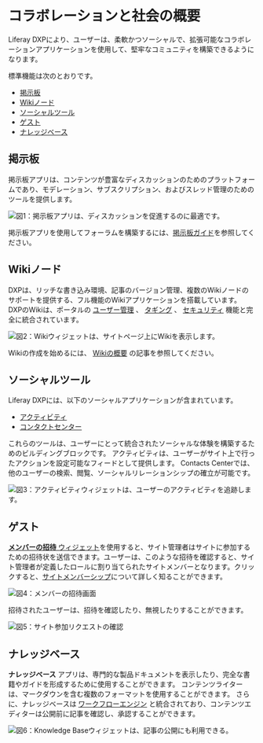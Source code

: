 # コラボレーションと社会の概要

Liferay DXPにより、ユーザーは、柔軟かつソーシャルで、拡張可能なコラボレーションアプリケーションを使用して、堅牢なコミュニティを構築できるようになります。

標準機能は次のとおりです。

* [掲示板](#message-boards)
* [Wikiノード](#wiki)
* [ソーシャルツール](#social-tools)
* [ゲスト](#invitations)
* [ナレッジベース](#knowledge-base)

## 掲示板

掲示板アプリは、コンテンツが豊富なディスカッションのためのプラットフォームであり、モデレーション、サブスクリプション、およびスレッド管理のためのツールを提供します。

![図1：掲示板アプリは、ディスカッションを促進するのに最適です。](./collaboration-and-social-overview/images/01.png)

掲示板アプリを使用してフォーラムを構築するには、[掲示板ガイド](./message-boards/user-guide/getting-started-with-message-boards.md)を参照してください。

## Wikiノード

DXPは、リッチな書き込み環境、記事のバージョン管理、複数のWikiノードのサポートを提供する、フル機能のWikiアプリケーションを搭載しています。 DXPのWikiは、ポータルの [ユーザー管理](https://help.liferay.com/hc/articles/360029131931-Introduction-to-Managing-Users) 、 [タギング](https://help.liferay.com/hc/articles/360028820472-Tagging-Content) 、 [セキュリティ](https://help.liferay.com/hc/articles/360028711192-Introduction-to-Securing-Liferay-DXP) 機能と完全に統合されています。

![図2：Wikiウィジェットは、サイトページ上にWikiを表示します。](./collaboration-and-social-overview/images/02.png)

Wikiの作成を始めるには、 [Wikiの概要](./wiki/getting-started-with-wikis.md) の記事を参照してください。

## ソーシャルツール

Liferay DXPには、以下のソーシャルアプリケーションが含まれています。

* [アクティビティ](./social-tools/using-the-activities-widget.md)
* [コンタクトセンター](./social-tools/using-the-contacts-center-widget.md)

これらのツールは、ユーザーにとって統合されたソーシャルな体験を構築するためのビルディングブロックです。 アクティビティは、ユーザーがサイト上で行ったアクションを設定可能なフィードとして提供します。 Contacts Centerでは、他のユーザーの検索、閲覧、ソーシャルリレーションシップの確立が可能です。

![図3：アクティビティウィジェットは、ユーザーのアクティビティを追跡します。](./collaboration-and-social-overview/images/03.png)

## ゲスト

[**メンバーの招待** ウィジェット](../site-building/sites/site-membership/inviting-members-to-your-site.md)を使用すると、サイト管理者はサイトに参加するための招待状を送信できます。ユーザーは、このような招待を確認すると、サイト管理者が定義したロールに割り当てられたサイトメンバーとなります。クリックすると、[サイトメンバーシップ](../site-building/sites/site-membership/adding-members-to-sites.md)について詳しく知ることができます。

![図4：メンバーの招待画面](./collaboration-and-social-overview/images/04.png)

招待されたユーザーは、招待を確認したり、無視したりすることができます。

![図5：サイト参加リクエストの確認](./collaboration-and-social-overview/images/05.png)



## ナレッジベース

**ナレッジベース** アプリは、専門的な製品ドキュメントを表示したり、完全な書籍やガイドを形成するために使用することができます。 コンテンツライターは、マークダウンを含む複数のフォーマットを使用することができます。 さらに、ナレッジベースは [ワークフローエンジン](https://help.liferay.com/hc/articles/360028721732-Introduction-to-Workflow) と統合されており、コンテンツエディターは公開前に記事を確認し、承認することができます。

![図6：Knowledge Baseウィジェットは、記事の公開にも利用できる。](./collaboration-and-social-overview/images/06.png)
